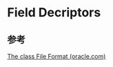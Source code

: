 # Field Decriptors



## 参考
[The class File Format (oracle.com)](https://docs.oracle.com/javase/specs/jvms/se17/html/jvms-4.html#jvms-4.3.2-200)